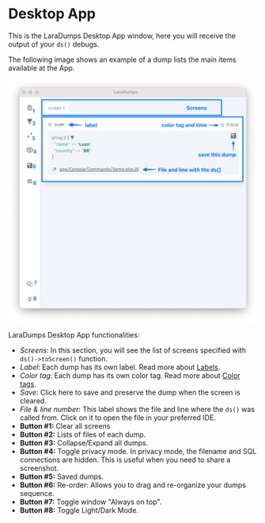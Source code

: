 # Desktop App

This is the LaraDumps Desktop App window, here you will receive the output of your `ds()` debugs.

The following image shows an example of a dump lists the main items available at the App.

![App](../../_media/app.png)

LaraDumps Desktop App functionalities:

- *Screens*: In this section, you will see the list of screens specified with `ds()->toScreen()` function.
- *Label*: Each dump has its own label. Read more about [Labels](laravel/debug/usage?id=label).
- *Color tag*: Each dump has its own color tag. Read more about [Color tags](laravel/debug/usage?id=color-tag).
- *Save*: Click here to save and preserve the dump when the screen is cleared.
- *File & line number*: This label shows the file and line where the `ds()` was called from. Click on it to open the file in your preferred IDE.
- **Button #1:** Clear all screens
- **Button #2:** Lists of files of each dump.
- **Button #3:** Collapse/Expand all dumps.
- **Button #4:** Toggle privacy mode. In privacy mode, the filename and SQL connections are hidden. This is useful when you need to share a screenshot.
- **Button #5:** Saved dumps.
- **Button #6:** Re-order: Allows you to drag and re-organize your dumps sequence.
- **Button #7:** Toggle window "Always on top".
- **Button #8:** Toggle Light/Dark Mode.
